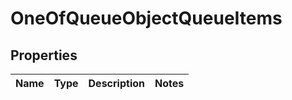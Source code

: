 # OneOfQueueObjectQueueItems

## Properties
Name | Type | Description | Notes
------------ | ------------- | ------------- | -------------
